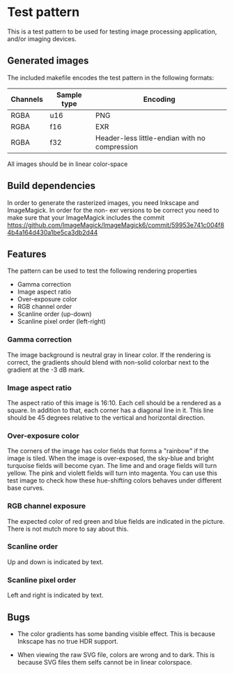 # Test pattern

This is a test pattern to be used for testing image processing application, and/or imaging devices.


## Generated images

The included makefile encodes the test pattern in the following formats:

| Channels | Sample type | Encoding                                      |
|----------|-------------|-----------------------------------------------|
| RGBA     | u16         | PNG                                           |
| RGBA     | f16         | EXR                                           |
| RGBA     | f32         | Header-less little-endian with no compression |

All images should be in linear color-space


## Build dependencies

In order to generate the rasterized images, you need Inkscape and ImageMagick. In order for the non-
exr versions to be correct you need to make sure that your ImageMagick includes the commit
https://github.com/ImageMagick/ImageMagick6/commit/59953e741c004f84b4a164d430a1be5ca3db2d44


## Features

The pattern can be used to test the following rendering properties

* Gamma correction
* Image aspect ratio
* Over-exposure color
* RGB channel order
* Scanline order (up-down)
* Scanline pixel order (left-right)


### Gamma correction

The image background is neutral gray in linear color. If the rendering is correct, the gradients
should blend with non-solid colorbar next to the gradient at the -3 dB mark.


### Image aspect ratio

The aspect ratio of this image is 16:10. Each cell should be a rendered as a square. In addition to
that, each corner has a diagonal line in it. This line should be 45 degrees relative to the vertical
and horizontal direction.


### Over-exposure color

The corners of the image has color fields that forms a "rainbow" if the image is tiled. When the
image is over-exposed, the sky-blue and bright turquoise fields will become cyan. The lime and and
orage fields will turn yellow. The pink and violett fields will turn into magenta. You can use this
test image to check how these hue-shifting colors behaves under different base curves.


### RGB channel exposure

The expected color of red green and blue fields are indicated in the picture. There is not mutch
more to say about this.


### Scanline order

Up and down is indicated by text.


### Scanline pixel order

Left and right is indicated by text.


## Bugs

* The color gradients has some banding visible effect. This is because Inkscape has no true HDR
support.

* When viewing the raw SVG file, colors are wrong and to dark. This is because SVG files them selfs
cannot be in linear colorspace.
